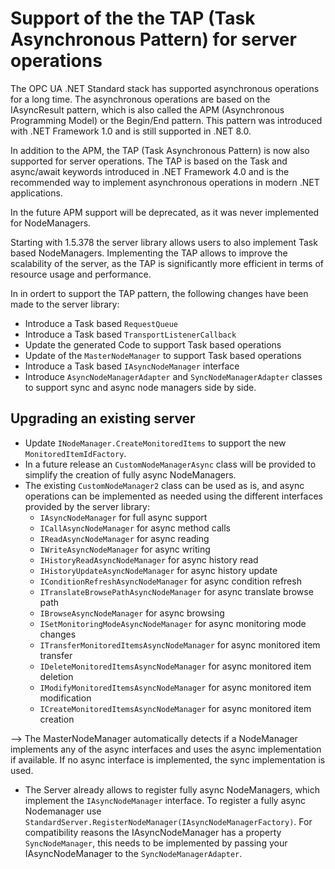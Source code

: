 # Support of the the TAP (Task Asynchronous Pattern) for server operations

The OPC UA .NET Standard stack has supported asynchronous operations for a long time. The asynchronous operations are based on the IAsyncResult pattern, which is also called the APM (Asynchronous Programming Model) or the Begin/End pattern. This pattern was introduced with .NET Framework 1.0 and is still supported in .NET 8.0.

In addition to the APM, the TAP (Task Asynchronous Pattern) is now also supported for server operations. The TAP is based on the Task and async/await keywords introduced in .NET Framework 4.0 and is the recommended way to implement asynchronous operations in modern .NET applications.

In the future APM support will be deprecated, as it was never implemented for NodeManagers.

Starting with 1.5.378 the server library allows users to also implement Task based NodeManagers.
Implementing the TAP allows to improve the scalability of the server, as the TAP is significantly more efficient in terms of resource usage and performance.

In in ordert to support the TAP pattern, the following changes have been made to the server library:

- Introduce a Task based `RequestQueue`
- Introduce a Task based `TransportListenerCallback`
- Update the generated Code to support Task based operations
- Update of the `MasterNodeManager` to support Task based operations
- Introduce a Task based `IAsyncNodeManager` interface
- Introduce `AsyncNodeManagerAdapter` and `SyncNodeManagerAdapter` classes to support sync and async node managers side by side.

## Upgrading an existing server

- Update `INodeManager.CreateMonitoredItems` to support the new `MonitoredItemIdFactory`.
- In a future release an `CustomNodeManagerAsync` class will be provided to simplify the creation of fully async NodeManagers.
- The existing `CustomNodeManager2` class can be used as is, and async operations can be implemented as needed using the different interfaces provided by the server library:
    - `IAsyncNodeManager` for full async support
    - `ICallAsyncNodeManager` for async method calls
    - `IReadAsyncNodeManager` for async reading
    - `IWriteAsyncNodeManager` for async writing
    - `IHistoryReadAsyncNodeManager` for async history read
    - `IHistoryUpdateAsyncNodeManager` for async history update
    - `IConditionRefreshAsyncNodeManager` for async condition refresh
    - `ITranslateBrowsePathAsyncNodeManager` for async translate browse path
    - `IBrowseAsyncNodeManager` for async browsing
    - `ISetMonitoringModeAsyncNodeManager` for async monitoring mode changes
    - `ITransferMonitoredItemsAsyncNodeManager` for async monitored item transfer
    - `IDeleteMonitoredItemsAsyncNodeManager` for async monitored item deletion
    - `IModifyMonitoredItemsAsyncNodeManager` for async monitored item modification
    - `ICreateMonitoredItemsAsyncNodeManager` for async monitored item creation

--> The MasterNodeManager automatically detects if a NodeManager implements any of the async interfaces and uses the async implementation if available. If no async interface is implemented, the sync implementation is used.

- The Server already allows to register fully async NodeManagers, which implement the `IAsyncNodeManager` interface. To register a fully async Nodemanager use `StandardServer.RegisterNodeManager(IAsyncNodeManagerFactory)`.
  For compatibility reasons the IAsyncNodeManager has a property `SyncNodeManager`, this needs to be implemented by passing your IAsyncNodeManager to the `SyncNodeManagerAdapter`.